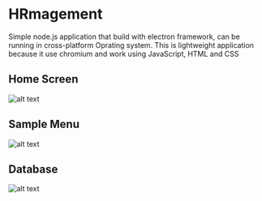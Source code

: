 # HRmagement

Simple node.js application that build with electron  framework, can be running in cross-platform Oprating system. This is lightweight application because it use chromium and work using JavaScript, HTML and CSS

## Home Screen

![alt text](https://lh3.googleusercontent.com/9TxPg_qCZpx5x5bK5UvvcrANa8xJ5hiZmd6yUcbiPQI1JdPbv0ySU8trb85HSCVmfBfVe2wBSoQ_K66t-8fMzTwl_dXqugoeQ7rG6IHa7_RoymL3iZV_JyfmCS0T9uB4L2qnDISPzvwMYtkQq8snkmJcTXh_5AAnOWrFsCeUGHzMaTDVKA29ykJ1P8EFBi-YK2s7UlJLFJd4FMG6T8s-5-W3gSBgI9eumKPwz8MDM7Igx5NUsewjt4AlYdQ7Bsl6rnFNpl6C0Vkm98xs6EvI_G2k9M3835eifQmHiXDTcoEHaZw2fFJt8U_4cJnZLecOOlgJphBLqChJ94AoNXFQlKsScjym8LzV1kvC7Viqyml7XUPgAMjgkvAkFBul7Lc4Y5XcuPyuFb2TWyboYJ51GJTaUTVcs-r3QSxYVAq6HBONkzE36TIda8fn-_nlAoV7YBabkEXrkH7ZGdsJKXc97P9XbeGiAlJu6i5-mDltkyYeWgCd84WO_sK7Q64aRdjiVfVLeQ374FfxexJ4mmP95jpUk2XU8eNAbSkegIZRRJx2BXstoi54Tv3G93JQflqnbSkXAKH1gzd7SmB9yTtHgaINCmzmslcUVi3WzpwD7v5kmFV5YpZFLqIrdCSU-n-g6Cmy82NZhxEE5F29ASx0kyRUo7zvH0jJ5fpGe0IYjXa0LgIxW8PyGYlBjBFxDQ=w1284-h695-no?authuser=0)

## Sample Menu

![alt text](https://lh3.googleusercontent.com/ti-B_74dAUKqwZ-nmEOgzvIcmpFPHK3XBqkCbM95FZCUJWqkaoOJM2lo8E-Y88BgT35uHRquGgvLGnZIPxrRgtnQXjv6LSqOgCtzEGU9N04MIQaNnIjJqpbtwuVj_go1e6vCbnqPjgZUjKrp2hSLg4DtwvNu9FnOPlOeC0hHPGn_s6D75OTIMm8zmaBdYvu4gzjSoTzfmwwpZeuYfoZycmlJ2ZK4cyAV7Hz2URukddgngqmRI5p8SO5zwUyt_8nFdIsDNkQHQ4yAsgJ8gR1nr8TgzOaJbEBNZ-S_nQV19cVGZRcyeOKZ5yi1dBQkrK3ocrsw05LV9UgZEyK8uX1II8H15m_neKEec7KLOqPh85xrKHdIMDMoSSmDS-d22FMs5lo8HmkIPmfDuDUC1iE1u2cV0yTRdAjbpPjOg2JzWdggOc3nQkDtoUGYV-qDaT04Vu2ciFpQoeCTB2koxrHJF-ofs7AdDTmGG3CM-DCSi7mo8VUxZ6Hk3uhZSGRzVcXoti2Cfz6jL_mzLCllSg9RtRzakH073yA-_LYzAF3nMy76iZLIYd9O_W31SkjHenAvkfTiPa9-XSlmVPVfeRKQYS9R5zb38n-ySC_PV_65RViiPQ3JS8IMXlZr1RA3TTJc_xdZbesMt6AVACNPISNxLnnlUAIxWtQSp0rwZ7EtQn7Q7bAxwEKrP9yycTXmhg=w1301-h695-no?authuser=0)

## Database

![alt text](https://lh3.googleusercontent.com/FCqpRWJifU5WUlQaFo4x43b_4NyhA5_1lJOuiZTiJ0jWqQ696CMwj5fMDBdAxLITeTxBG8vxZNwVmq0aEwsYTbF71L9u0qedD9R3mLp3FanOsHQHmsiygx3yflhKdmh4OTzp1QLszHnKOKLB2SVkuitfYMn_7yCOan6W0l6ayWH3BidgtQal8ornsDLq8jQ7vPeHcjRDR25w4EkCEoCzyl53JLnqhFjUpBdDeZcpUWCsgz1jUi_Y0LpPdvrk6lI8hDAR4_SgRuEN5qrux22Sp_ThBmBAOyHBqFrjT_F6OCFdg7UzRg_HKh-f52Jb-w9m2u-0D3uRdR4A5FBfWIqOLKDSZOhNJYk5PSkt-nRP_xdcwo0I1cjHepzpzrbfqzRJ-0o3VyuUaYEWj1SFWC3CkUPYUXnLE-d641oTJ0NdeGvDol10zoveLo6vTT4aps4OXWW6a41yGmaifJu8GU08Qd_0uFP2KVs2WXvP7zPSUunVoFNF66_bH9RPUuNyROkdo_SZkpJpuYXwGivNSwficdv-CkDQPiDfpFs__Yvf9wctd6cBpd0-GMlTeQXNkVkewi-44Lj6cm4wbLbPnV_HX3y5GzH-yJC-oMq92rQ90mEgoe9BbY_iFA_KgjwbD7mouBx2feOBZeiu-VIXTUAKv39wMc0D5CRTCuVZZR9GKqhVFWVUnDvPN9OIt52A0g=w1322-h695-no?authuser=0) 
